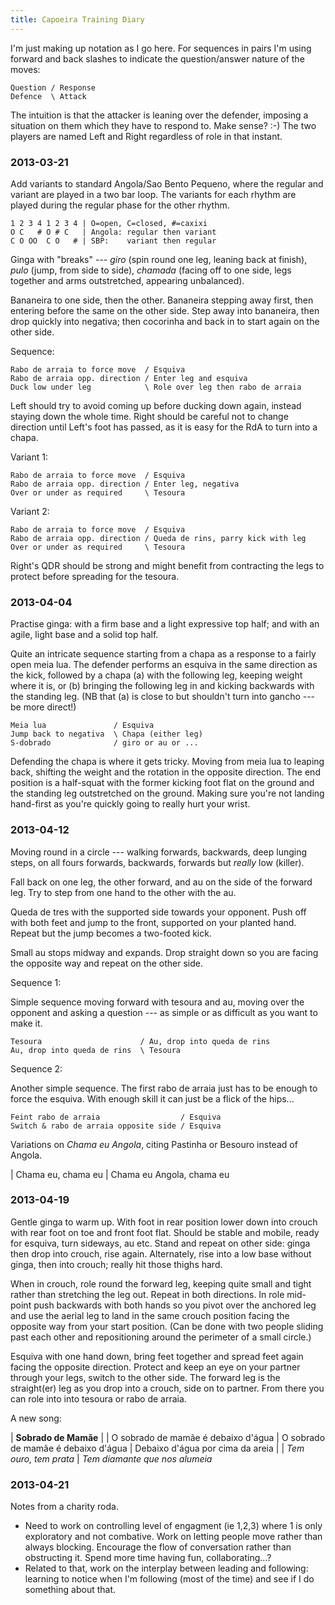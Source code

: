 ```yaml
---
title: Capoeira Training Diary
---
```


I'm just making up notation as I go here. For sequences in pairs I'm using
forward and back slashes to indicate the question/answer nature of the moves:

    Question / Response
    Defence  \ Attack

The intuition is that the attacker is leaning over the defender, imposing a
situation on them which they have to respond to. Make sense? :-) The two
players are named Left and Right regardless of role in that instant.

### 2013-03-21

Add variants to standard Angola/Sao Bento Pequeno, where the regular and
variant are played in a two bar loop. The variants for each rhythm are
played during the regular phase for the other rhythm.


    1 2 3 4 1 2 3 4 | O=open, C=closed, #=caxixi
    O C   # O # C   | Angola: regular then variant
    C O OO  C O   # | SBP:    variant then regular

Ginga with "breaks" --- _giro_ (spin round one leg, leaning back at finish),
_pulo_ (jump, from side to side), _chamada_ (facing off to one side, legs
together and arms outstretched, appearing unbalanced).

Bananeira to one side, then the other. Bananeira stepping away first, then
entering before the same on the other side. Step away into bananeira, then
drop quickly into negativa; then cocorinha and back in to start again on the
other side.

Sequence:

    Rabo de arraia to force move  / Esquiva
    Rabo de arraia opp. direction / Enter leg and esquiva
    Duck low under leg            \ Role over leg then rabo de arraia

Left should try to avoid coming up before ducking down again, instead
staying down the whole time. Right should be careful not to change
direction until Left's foot has passed, as it is easy for the RdA to
turn into a chapa.

Variant 1:

    Rabo de arraia to force move  / Esquiva
    Rabo de arraia opp. direction / Enter leg, negativa
    Over or under as required     \ Tesoura

Variant 2:

    Rabo de arraia to force move  / Esquiva
    Rabo de arraia opp. direction / Queda de rins, parry kick with leg
    Over or under as required     \ Tesoura

Right's QDR should be strong and might benefit from contracting the legs
to protect before spreading for the tesoura.


### 2013-04-04

Practise ginga: with a firm base and a light expressive top half; and with
an agile, light base and a solid top half.

Quite an intricate sequence starting from a chapa as a response to a fairly
open meia lua. The defender performs an esquiva in the same direction as the
kick, followed by a chapa (a) with the following leg, keeping weight where
it is, or (b) bringing the following leg in and kicking backwards with the
standing leg. (NB that (a) is close to but shouldn't turn into gancho --- be
more direct!)

    Meia lua               / Esquiva
    Jump back to negativa  \ Chapa (either leg)
    S-dobrado              / giro or au or ...

Defending the chapa is where it gets tricky. Moving from meia lua to leaping
back, shifting the weight and the rotation in the opposite direction. The
end position is a half-squat with the former kicking foot flat on the ground
and the standing leg outstretched on the ground. Making sure you're not
landing hand-first as you're quickly going to really hurt your wrist.


### 2013-04-12

Moving round in a circle --- walking forwards, backwards, deep lunging
steps, on all fours forwards, backwards, forwards but *really* low
(killer).

Fall back on one leg, the other forward, and au on the side of the forward
leg. Try to step from one hand to the other with the au.

Queda de tres with the supported side towards your opponent. Push off with
both feet and jump to the front, supported on your planted hand. Repeat
but the jump becomes a two-footed kick.

Small au stops midway and expands. Drop straight down so you are facing
the opposite way and repeat on the other side.

Sequence 1:

Simple sequence moving forward with tesoura and au, moving over the
opponent and asking a question --- as simple or as difficult as you want
to make it.

    Tesoura                      / Au, drop into queda de rins
    Au, drop into queda de rins  \ Tesoura

Sequence 2:

Another simple sequence. The first rabo de arraia just has to be enough to
force the esquiva. With enough skill it can just be a flick of the hips...

    Feint rabo de arraia                  / Esquiva
    Switch & rabo de arraia opposite side / Esquiva

Variations on _Chama eu Angola_, citing Pastinha or Besouro instead of
Angola.

| Chama eu, chama eu
| Chama eu Angola, chama eu

### 2013-04-19

Gentle ginga to warm up. With foot in rear position lower down into crouch
with rear foot on toe and front foot flat. Should be stable and mobile,
ready for esquiva, turn sideways, au etc. Stand and repeat on other side:
ginga then drop into crouch, rise again. Alternately, rise into a low base
without ginga, then into crouch; really hit those thighs hard.

When in crouch, role round the forward leg, keeping quite small and tight
rather than stretching the leg out. Repeat in both directions. In role
mid-point push backwards with both hands so you pivot over the anchored
leg and use the aerial leg to land in the same crouch position facing the
opposite way from your start position. (Can be done with two people
sliding past each other and repositioning around the perimeter of a small
circle.)

Esquiva with one hand down, bring feet together and spread feet again
facing the opposite direction. Protect and keep an eye on your partner
through your legs, switch to the other side. The forward leg is the
straight(er) leg as you drop into a crouch, side on to partner. From there
you can role into into tesoura or rabo de arraia.

A new song:

| **Sobrado de Mam&atilde;e**
|
| O sobrado de mam&atilde;e &eacute; debaixo d'&aacute;gua
| O sobrado de mam&atilde;e &eacute; debaixo d'&aacute;gua
| Debaixo d'&aacute;gua por cima da areia
|
| _Tem ouro, tem prata_
| _Tem diamante que nos alumeia_


### 2013-04-21

Notes from a charity roda.

*   Need to work on controlling level of engagment (ie 1,2,3) where 1 is
    only exploratory and not combative. Work on letting people move rather
    than always blocking. Encourage the flow of conversation rather than
    obstructing it. Spend more time having fun, collaborating...?
*   Related to that, work on the interplay between leading and following:
    learning to notice when I'm following (most of the time) and see if I
    do something about that.
